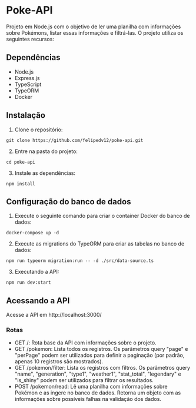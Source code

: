 # Poke-API

Projeto em Node.js com o objetivo de ler uma planilha com informações sobre Pokémons, listar essas informações e filtrá-las. O projeto utiliza os seguintes recursos:

##  Dependências
- Node.js
- Express.js
- TypeScript
- TypeORM
- Docker

##  Instalação
1. Clone o repositório:
```
git clone https://github.com/felipedv12/poke-api.git
```

2. Entre na pasta do projeto:
```
cd poke-api
```

3. Instale as dependências:
```
npm install
```

## Configuração do banco de dados
1. Execute o seguinte comando para criar o container Docker do banco de dados:

```
docker-compose up -d
```

2. Execute as migrations do TypeORM para criar as tabelas no banco de dados:
```
npm run typeorm migration:run -- -d ./src/data-source.ts
```

3. Executando a API:

```
npm run dev:start
```

## Acessando a API

Acesse a API em http://localhost:3000/

### Rotas
- GET /: Rota base da API com informações sobre o projeto.
- GET /pokemon: Lista todos os registros. Os parâmetros query "page" e "perPage" podem ser utilizados para definir a paginação (por padrão, apenas 10 registros são mostrados).
- GET /pokemon/filter: Lista os registros com filtros. Os parâmetros query "name", "generation", "type1", "weather1", "stat_total", "legendary" e "is_shiny" podem ser utilizados para filtrar os resultados.
- POST /pokemon/read: Lê uma planilha com informações sobre Pokémon e as ingere no banco de dados. Retorna um objeto com as informações sobre possíveis falhas na validação dos dados.

